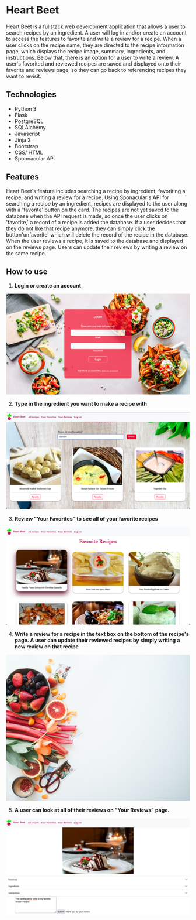 # Heart Beet

Heart Beet is a fullstack web development application that allows a user to search recipes by an ingredient.
A user will log in and/or create an account to access the features to favorite and write a review for a recipe.
When a user clicks on the recipe name, they are directed to the recipe information page, which displays the recipe
image, summary, ingredients, and instructions. Below that, there is an option for a user to write a review. 
A user's favorited and reviewed recipes are saved and displayed onto their favorite and reviews page, so they can go
back to referencing recipes they want to revisit. 

## Technologies
- Python 3
- Flask
- PostgreSQL
- SQLAlchemy
- Javascript
- Jinja 2
- Bootstrap
- CSS/ HTML
- Spoonacular API

## Features
Heart Beet's feature includes searching a recipe by ingredient, favoriting a recipe, and writing a review for a recipe.
Using Sponacular's API for searching a recipe by an ingredient, recipes are displayed to the user along with a 'favorite' button
on the card. The recipes are not yet saved to the database when the API request is made, so once the user clicks on 'favorite,'
a record of a recipe is added the database. If a user decides that they do not like that recipe anymore, they can simply click the button'unfavorite' which will delete the record of the recipe in the database. When the user reviews a recipe, it is saved to the database and displayed on the reviews page. Users can update their reviews by writing a review on the same recipe.

## How to use
1. **Login or create an account**

![Login page](/static/img/login.png)

2. **Type in the ingredient you want to make a recipe with**

![Search form](/static/img/search%20form.png)

3. **Review "Your Favorites" to see all of your favorite recipes**

![Your favorites](/static/img/favorites.png)

4. **Write a review for a recipe in the text box on the bottom of the recipe's page. A user can update their reviewed recipes by simply writing a new review on that recipe**

![Write review](/static/img/review-bg.jpg)

5. **A user can look at all of their reviews on "Your Reviews" page.**

![Your reviews](/static/img/review%20submission.png)